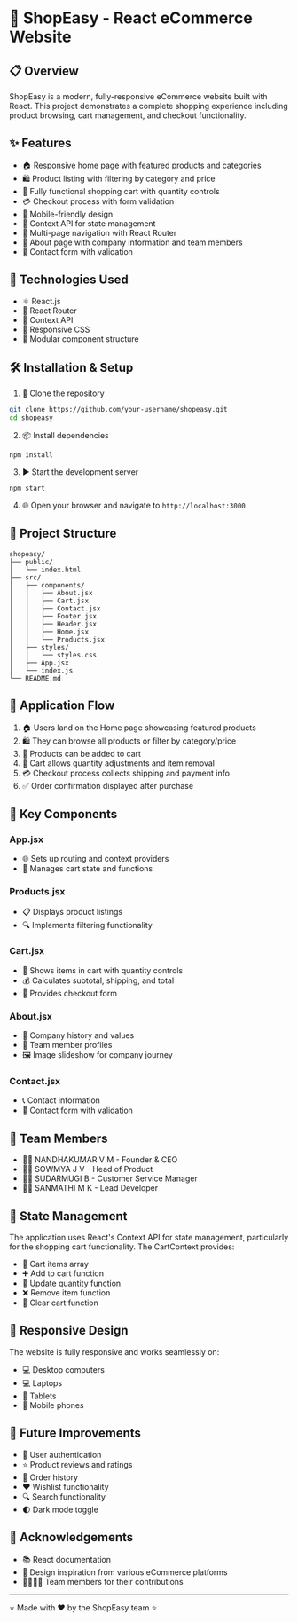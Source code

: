 # 🛒 ShopEasy - React eCommerce Website

## 📋 Overview
ShopEasy is a modern, fully-responsive eCommerce website built with React. This project demonstrates a complete shopping experience including product browsing, cart management, and checkout functionality.

## ✨ Features
- 🏠 Responsive home page with featured products and categories
- 🛍️ Product listing with filtering by category and price
- 🛒 Fully functional shopping cart with quantity controls
- 💳 Checkout process with form validation
- 📱 Mobile-friendly design
- 🔄 Context API for state management
- 🧭 Multi-page navigation with React Router
- 👥 About page with company information and team members
- 📝 Contact form with validation

## 🚀 Technologies Used
- ⚛️ React.js
- 🧭 React Router
- 🔄 Context API
- 📱 Responsive CSS
- 🧩 Modular component structure

## 🛠️ Installation & Setup
1. 📂 Clone the repository
```bash
git clone https://github.com/your-username/shopeasy.git
cd shopeasy
```

2. 📦 Install dependencies
```bash
npm install
```

3. ▶️ Start the development server
```bash
npm start
```

4. 🌐 Open your browser and navigate to `http://localhost:3000`

## 📂 Project Structure
```
shopeasy/
├── public/
│   └── index.html
├── src/
│   ├── components/
│   │   ├── About.jsx
│   │   ├── Cart.jsx
│   │   ├── Contact.jsx
│   │   ├── Footer.jsx
│   │   ├── Header.jsx
│   │   ├── Home.jsx
│   │   └── Products.jsx
│   ├── styles/
│   │   └── styles.css
│   ├── App.jsx
│   └── index.js
└── README.md
```

## 📱 Application Flow
1. 🏠 Users land on the Home page showcasing featured products
2. 🛍️ They can browse all products or filter by category/price
3. 🛒 Products can be added to cart
4. 🔄 Cart allows quantity adjustments and item removal
5. 💳 Checkout process collects shipping and payment info
6. ✅ Order confirmation displayed after purchase

## 📝 Key Components

### App.jsx
- 🌐 Sets up routing and context providers
- 🛒 Manages cart state and functions

### Products.jsx
- 📋 Displays product listings
- 🔍 Implements filtering functionality

### Cart.jsx
- 🛒 Shows items in cart with quantity controls
- 💰 Calculates subtotal, shipping, and total
- 📝 Provides checkout form

### About.jsx
- 📜 Company history and values
- 👥 Team member profiles
- 🖼️ Image slideshow for company journey

### Contact.jsx
- 📞 Contact information
- 📝 Contact form with validation

## 👥 Team Members
- 👨‍💻 NANDHAKUMAR V M - Founder & CEO
- 👩‍💼 SOWMYA J V - Head of Product
- 👩‍💻 SUDARMUGI B - Customer Service Manager
- 👩‍💻 SANMATHI M K - Lead Developer

## 🔄 State Management
The application uses React's Context API for state management, particularly for the shopping cart functionality. The CartContext provides:
- 🛒 Cart items array
- ➕ Add to cart function
- 🔄 Update quantity function
- ❌ Remove item function
- 🧹 Clear cart function

## 📱 Responsive Design
The website is fully responsive and works seamlessly on:
- 💻 Desktop computers
- 💻 Laptops
- 📱 Tablets
- 📱 Mobile phones

## 🚧 Future Improvements
- 🔐 User authentication
- ⭐ Product reviews and ratings
- 💾 Order history
- ❤️ Wishlist functionality
- 🔍 Search functionality
- 🌓 Dark mode toggle

## 🙏 Acknowledgements
- 📚 React documentation
- 🎨 Design inspiration from various eCommerce platforms
- 👨‍👩‍👧‍👦 Team members for their contributions

---

⭐ Made with ❤️ by the ShopEasy team ⭐
